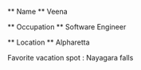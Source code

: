 ** Name ** Veena

** Occupation ** Software Engineer

** Location ** Alpharetta

Favorite vacation spot : Nayagara falls
